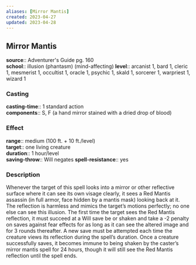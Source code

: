 ```yaml
---
aliases: [Mirror Mantis]
created: 2023-04-27
updated: 2023-04-28
---
```


## Mirror Mantis

**source**:: Adventurer's Guide pg. 160  
**school**:: illusion (phantasm) (mind-affecting)
**level**:: arcanist 1, bard 1, cleric 1, mesmerist 1, occultist 1, oracle 1, psychic 1, skald 1, sorcerer 1, warpriest 1, wizard 1

### Casting

**casting-time**:: 1 standard action  
**components**:: S, F (a hand mirror stained with a dried drop of blood)

### Effect

**range**:: medium (100 ft. + 10 ft./level)  
**target**:: one living creature  
**duration**:: 1 hour/level  
**saving-throw**:: Will negates
**spell-resistance**:: yes

### Description

Whenever the target of this spell looks into a mirror or other reflective surface where it can see its own visage clearly, it sees a Red Mantis assassin (in full armor, face hidden by a mantis mask) looking back at it. The reflection is harmless and mimics the target’s motions perfectly; no one else can see this illusion. The first time the target sees the Red Mantis reflection, it must succeed at a Will save be or shaken and take a -2 penalty on saves against fear effects for as long as it can see the altered image and for 3 rounds thereafter. A new save must be attempted each time the creature views its reflection during the spell’s duration. Once a creature successfully saves, it becomes immune to being shaken by the caster’s mirror mantis spell for 24 hours, though it will still see the Red Mantis reflection until the spell ends.
